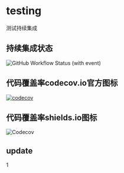 # testing
测试持续集成

## 持续集成状态

![GitHub Workflow Status (with event)](https://img.shields.io/github/actions/workflow/status/ajiho/testing/test.yaml)

## 代码覆盖率codecov.io官方图标
[![codecov](https://codecov.io/gh/ajiho/testing/graph/badge.svg?token=1F2HW7G83Z)](https://codecov.io/gh/ajiho/testing)


## 代码覆盖率shields.io图标

![Codecov](https://img.shields.io/codecov/c/github/ajiho/testing)


## update

1




